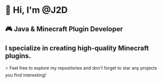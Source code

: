 # 👋 Hi, I'm @J2D

## 🎮 Java & Minecraft Plugin Developer

I specialize in creating high-quality Minecraft plugins.
---
⭐️ Feel free to explore my repositories and don't forget to star any projects you find interesting!
